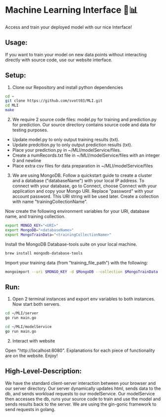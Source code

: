# Machine Learning Interface 🤖📊
Access and train your deployed model with our nice Interface!

## Usage:
If you want to train your model on new data points without interacting directly with source code, use our website interface.

## Setup:
1. Clone our Repository and install python dependencies
```bash
cd ~
git clone https://github.com/svott03/MLI.git
cd MLI
make
```

2. We require 2 source code files: model.py for training and prediction.py for prediction. Our source directory contains source code and data for testing purposes.

- Update model.py to only output training results (txt).
- Update predcition.py to only output prediction results (txt).
- Place your prediction.py in ~/MLI/modelService/files.
- Create a numRecords.txt file in ~/MLI/modelService/files with an integer 0 and newline
- Place extra csv files for data preparation in ~/MLI/modelService/files

3. We are using MongoDB. Follow a quickstart guide to create a cluster and a database ("databaseName") with your local IP address. To connect with your database, go to Connect, choose Connect with your application and copy your Mongo URI. Replace "password" with your account password. This URI string will be used later. Create a collection with name "trainingCollectionName".

Now create the following environment variables for your URI, database name, and training collection.
```bash
export MONGO_KEY="<URI>"
export MongoDB="<databaseName>"
export MongoTrainData="<trainingCollectionName>"
```

Install the MongoDB Database-tools suite on your local machine.
```bash
brew install mongodb-database-tools
```

Import your training data (from "training_file_path") with the following:
```bash
mongoimport --uri $MONGO_KEY -d $MongoDB --collection $MongoTrainData --type=csv --headerline --file "training_file_path"
```

## Run:
1. Open 2 terminal instances and export env variables to both instances. Now start both servers.
```bash
cd ~/MLI/server
go run main.go
```

```bash
cd ~/MLI/modelService
go run main.go
```

2. Interact with website

Open "http://localhost:8080". Explanations for each piece of functionality are on the website. Enjoy!


## High-Level-Description:
We have the standard client-server interaction between your browser and our server directory. Our server dynamically updates html, sends data to the db, and sends workload requests to our modelService. Our modelService then accesses the db, runs your source code to train and use the model and sends results back to the server. We are using the gin-gonic framework to send requests in golang.